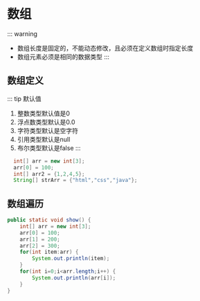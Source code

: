 # 数组
::: warning
 - 数组长度是固定的，不能动态修改，且必须在定义数组时指定长度
 - 数组元素必须是相同的数据类型
:::

## 数组定义
::: tip 默认值
  1. 整数类型默认值是0
  2. 浮点数类型默认是0.0
  3. 字符类型默认是空字符
  5. 引用类型默认是null
  6. 布尔类型默认是false
:::
```java
  int[] arr = new int[3]; 
  arr[0] = 100;
  int[] arr2 = {1,2,4,5};
  String[] strArr = {"html","css","java"};
```

## 数组遍历
```java
public static void show() {
    int[] arr = new int[3];
    arr[0] = 100;
    arr[1] = 200;
    arr[2] = 300;
    for(int item:arr) {
        System.out.println(item);
    }
    for(int i=0;i<arr.length;i++) {
        System.out.println(arr[i]);
    }
}
```